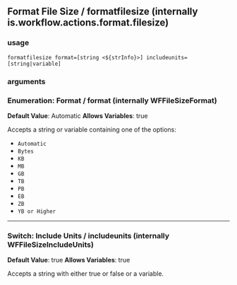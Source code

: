 
## Format File Size / formatfilesize (internally is.workflow.actions.format.filesize)


### usage
`formatfilesize format=[string <${strInfo}>] includeunits=[string|variable]`

### arguments
### Enumeration: Format / format (internally WFFileSizeFormat)
**Default Value**: Automatic
**Allows Variables**: true


Accepts a string 
or variable
containing one of the options:

- `Automatic`
- `Bytes`
- `KB`
- `MB`
- `GB`
- `TB`
- `PB`
- `EB`
- `ZB`
- `YB or Higher`
---
### Switch: Include Units / includeunits (internally WFFileSizeIncludeUnits)
**Default Value**: true
**Allows Variables**: true


Accepts a string with either true or false
or a variable.
